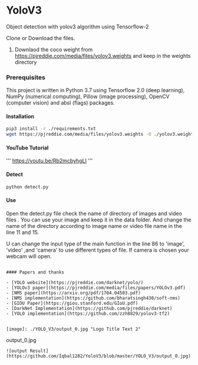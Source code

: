 # YoloV3
Object detection with yolov3 algorithm using  Tensorflow-2 

Clone or Download the files.

1. Downlaod the coco  weight from https://pjreddie.com/media/files/yolov3.weights  and keep in the weights directory 


### Prerequisites
This project is written in Python 3.7 using Tensorflow 2.0 (deep learning), NumPy (numerical computing), Pillow (image processing), OpenCV (computer vision) and absl (flags) packages.



#### Installation

```bash
pip3 install -r ./requirements.txt
wget https://pjreddie.com/media/files/yolov3.weights -O ./yolov3.weights
```


#### YouTube Tutorial
'''
  https://youtu.be/Rb2mcbyhgLI
'''



#### Detect

```bash
python detect.py 
```

#### Use

0pen the detect.py file check the name of directory of images and video files . 
You can use your image and keep it in the data folder. And change the name of the directory 
according to image name or video file name  in the line 11 and 15. 

U can change the input type of the main function in the line 86 to 'image', 'video'
,and 'camera' to use different types of file. If camera is chosen your webcam will 
open. 
```

#### Papers and thanks

- [YOLO website](https://pjreddie.com/darknet/yolo/)
- [YOLOv3 paper](https://pjreddie.com/media/files/papers/YOLOv3.pdf)
- [NMS paper](https://arxiv.org/pdf/1704.04503.pdf)
- [NMS implementation](https://github.com/bharatsingh430/soft-nms)
- [GIOU Paper](https://giou.stanford.edu/GIoU.pdf)
- [DarkNet Implementation](https://github.com/pjreddie/darknet)
- [YOLO implementation](https://github.com/zzh8829/yolov3-tf2)


[image]: ./YOLO_V3/output_0.jpg "Logo Title Text 2"

```
output_0.jpg
```
![output Result](https://github.com/Iqbal1282/YoloV3/blob/master/YOLO_V3/output_0.jpg)
```
